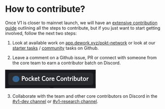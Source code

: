 # How to contribute?

Once V1 is closer to mainnet launch, we will have an [extensive contribution guide](https://github.com/pokt-network/pocket/blob/18581335c954300915a668a6787553aa06b48344/docs/contributing/contribution/development.md) outlining all the steps to contribute, but if you just want to start getting involved, follow the next two steps:

1. Look at available work on [app.dework.xyz/pokt-network](https://app.dework.xyz/pokt-network) or look at our [starter tasks](https://github.com/pokt-network/pocket/issues?q=is%3Aissue+is%3Aopen+sort%3Aupdated-desc+label%3A%22starter+task%22) / [community](https://github.com/pokt-network/pocket/issues?q=is%3Aissue+is%3Aopen+sort%3Aupdated-desc+label%3A%22community%22+) tasks on Github.

2. Leave a comment on a Github issue, PR or connect with someone from the core team to earn a contributor batch on Discord.

![](./badge.png)

3. Collaborate with the team and other core contributors on Discord in the [#v1-dev channel](https://discord.com/channels/553741558869131266/986789914379186226) or [#v1-research channel](https://discord.com/channels/553741558869131266/936666517498650644).
